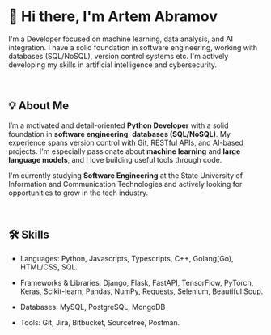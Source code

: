 # 👋 Hi there, I'm Artem Abramov

I'm a Developer focused on machine learning, data analysis, and AI integration. I have a solid foundation in software engineering, working with databases (SQL/NoSQL), version control systems etc. I'm actively developing my skills in artificial intelligence and cybersecurity.

<br>

## 💡 About Me
I’m a motivated and detail-oriented **Python Developer** with a solid foundation in **software engineering**, **databases (SQL/NoSQL)**. My experience spans version control with Git, RESTful APIs, and AI-based projects. I'm especially passionate about **machine learning** and **large language models**, and I love building useful tools through code.

I'm currently studying **Software Engineering** at the State University of Information and Communication Technologies and actively looking for opportunities to grow in the tech industry.

<br>

## 🛠️ Skills
* Languages: Python, Javascripts, Typescripts, C++, Golang(Go), HTML/CSS, SQL. 

* Frameworks & Libraries: Django, Flask, FastAPI, TensorFlow, PyTorch, Keras, Scikit-learn, Pandas, NumPy, Requests, Selenium, Beautiful Soup.

* Databases: MySQL, PostgreSQL, MongoDB

* Tools: Git, Jira, Bitbucket, Sourcetree, Postman.
